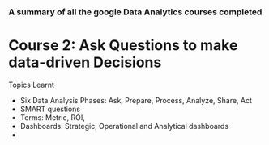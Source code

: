 ### A summary of all the google Data Analytics courses completed

# Course 2: Ask Questions to make data-driven Decisions
Topics Learnt
- Six Data Analysis Phases: Ask, Prepare, Process, Analyze, Share, Act
- SMART questions
- Terms: Metric, ROI, 
- Dashboards: Strategic, Operational and Analytical dashboards
-  
